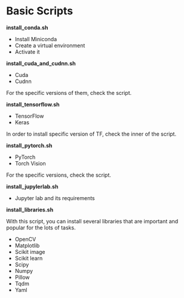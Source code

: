 # Basic Scripts

**install_conda.sh**

- Install Miniconda 
- Create a virtual environment
- Activate it

**install_cuda_and_cudnn.sh**

- Cuda
- Cudnn

For the specific versions of them, check the script.

**install_tensorflow.sh**

- TensorFlow
- Keras

In order to install specific version of TF, check the inner of the script.

**install_pytorch.sh**

- PyTorch 
- Torch Vision 

For the specific versions, check the script.

**install_jupylerlab.sh**

- Jupyter lab and its requirements

**install_libraries.sh**

With this script, you can install several libraries that are important and popular for the lots of tasks.
- OpenCV
- Matplotlib
- Scikit image
- Scikit learn
- Scipy
- Numpy
- Pillow
- Tqdm
- Yaml
